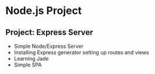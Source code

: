 # Node.js Project
## Project: Express Server

- Simple Node/Express Server
- Installing Express generator setting up routes and views
- Learning Jade
- Simple SPA
